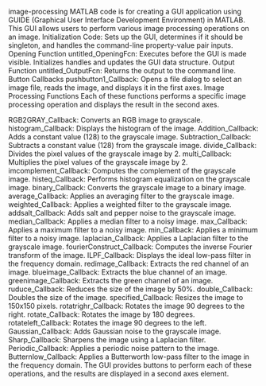 image-processing
MATLAB code is for creating a GUI application using GUIDE (Graphical User Interface Development Environment) in MATLAB. This GUI allows users to perform various image processing operations on an image. Initialization Code: Sets up the GUI, determines if it should be singleton, and handles the command-line property-value pair inputs. Opening Function untitled_OpeningFcn: Executes before the GUI is made visible. Initializes handles and updates the GUI data structure. Output Function untitled_OutputFcn: Returns the output to the command line. Button Callbacks pushbutton1_Callback: Opens a file dialog to select an image file, reads the image, and displays it in the first axes. Image Processing Functions Each of these functions performs a specific image processing operation and displays the result in the second axes.

RGB2GRAY_Callback: Converts an RGB image to grayscale. histogram_Callback: Displays the histogram of the image. Addition_Callback: Adds a constant value (128) to the grayscale image. Subtraction_Callback: Subtracts a constant value (128) from the grayscale image. divide_Callback: Divides the pixel values of the grayscale image by 2. multi_Callback: Multiplies the pixel values of the grayscale image by 2. imcomplement_Callback: Computes the complement of the grayscale image. histeq_Callback: Performs histogram equalization on the grayscale image. binary_Callback: Converts the grayscale image to a binary image. average_Callback: Applies an averaging filter to the grayscale image. weighted_Callback: Applies a weighted filter to the grayscale image. addsalt_Callback: Adds salt and pepper noise to the grayscale image. median_Callback: Applies a median filter to a noisy image. max_Callback: Applies a maximum filter to a noisy image. min_Callback: Applies a minimum filter to a noisy image. laplacian_Callback: Applies a Laplacian filter to the grayscale image. fourierConstruct_Callback: Computes the inverse Fourier transform of the image. ILPF_Callback: Displays the ideal low-pass filter in the frequency domain. redimage_Callback: Extracts the red channel of an image. blueimage_Callback: Extracts the blue channel of an image. greenimage_Callback: Extracts the green channel of an image. ruduce_Callback: Reduces the size of the image by 50%. double_Callback: Doubles the size of the image. specified_Callback: Resizes the image to 150x150 pixels. rotatrighr_Callback: Rotates the image 90 degrees to the right. rotate_Callback: Rotates the image by 180 degrees. rotateleft_Callback: Rotates the image 90 degrees to the left. Gaussian_Callback: Adds Gaussian noise to the grayscale image. Sharp_Callback: Sharpens the image using a Laplacian filter. Periodic_Callback: Applies a periodic noise pattern to the image. Butternlow_Callback: Applies a Butterworth low-pass filter to the image in the frequency domain. The GUI provides buttons to perform each of these operations, and the results are displayed in a second axes element.
